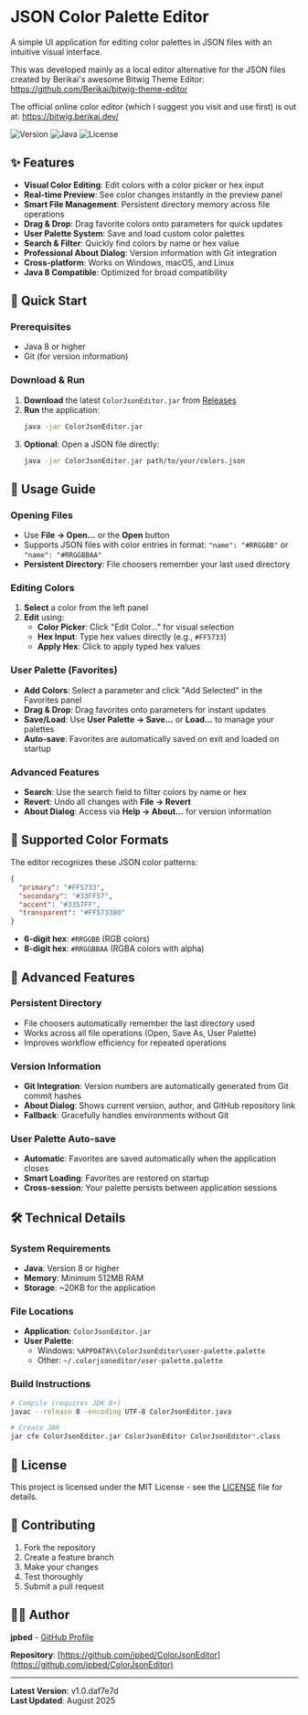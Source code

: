 # JSON Color Palette Editor

A simple UI application for editing color palettes in JSON files with an intuitive visual interface.

This was developed mainly as a local editor alternative for the JSON files created by Berikai's awesome Bitwig Theme Editor:
https://github.com/Berikai/bitwig-theme-editor


The official online color editor (which I suggest you visit and use first) is out at: 
https://bitwig.berikai.dev/


![Version](https://img.shields.io/badge/version-v1.0.daf7e7d-blue)
![Java](https://img.shields.io/badge/Java-8+-orange)
![License](https://img.shields.io/badge/license-MIT-green)

## ✨ Features

- **Visual Color Editing**: Edit colors with a color picker or hex input
- **Real-time Preview**: See color changes instantly in the preview panel
- **Smart File Management**: Persistent directory memory across file operations
- **Drag & Drop**: Drag favorite colors onto parameters for quick updates
- **User Palette System**: Save and load custom color palettes
- **Search & Filter**: Quickly find colors by name or hex value
- **Professional About Dialog**: Version information with Git integration
- **Cross-platform**: Works on Windows, macOS, and Linux
- **Java 8 Compatible**: Optimized for broad compatibility

## 🚀 Quick Start

### Prerequisites
- Java 8 or higher
- Git (for version information)

### Download & Run
1. **Download** the latest `ColorJsonEditor.jar` from [Releases](https://github.com/jpbed/ColorJsonEditor/releases)
2. **Run** the application:
   ```bash
   java -jar ColorJsonEditor.jar
   ```
3. **Optional**: Open a JSON file directly:
   ```bash
   java -jar ColorJsonEditor.jar path/to/your/colors.json
   ```

## 📖 Usage Guide

### Opening Files
- Use **File → Open…** or the **Open** button
- Supports JSON files with color entries in format: `"name": "#RRGGBB"` or `"name": "#RRGGBBAA"`
- **Persistent Directory**: File choosers remember your last used directory

### Editing Colors
1. **Select** a color from the left panel
2. **Edit** using:
   - **Color Picker**: Click "Edit Color…" for visual selection
   - **Hex Input**: Type hex values directly (e.g., `#FF5733`)
   - **Apply Hex**: Click to apply typed hex values

### User Palette (Favorites)
- **Add Colors**: Select a parameter and click "Add Selected" in the Favorites panel
- **Drag & Drop**: Drag favorites onto parameters for instant updates
- **Save/Load**: Use **User Palette → Save…** or **Load…** to manage your palettes
- **Auto-save**: Favorites are automatically saved on exit and loaded on startup

### Advanced Features
- **Search**: Use the search field to filter colors by name or hex
- **Revert**: Undo all changes with **File → Revert**
- **About Dialog**: Access via **Help → About…** for version information

## 🎨 Supported Color Formats

The editor recognizes these JSON color patterns:
```json
{
  "primary": "#FF5733",
  "secondary": "#33FF57",
  "accent": "#3357FF",
  "transparent": "#FF573380"
}
```

- **6-digit hex**: `#RRGGBB` (RGB colors)
- **8-digit hex**: `#RRGGBBAA` (RGBA colors with alpha)

## 🔧 Advanced Features

### Persistent Directory
- File choosers automatically remember the last directory used
- Works across all file operations (Open, Save As, User Palette)
- Improves workflow efficiency for repeated operations

### Version Information
- **Git Integration**: Version numbers are automatically generated from Git commit hashes
- **About Dialog**: Shows current version, author, and GitHub repository link
- **Fallback**: Gracefully handles environments without Git

### User Palette Auto-save
- **Automatic**: Favorites are saved automatically when the application closes
- **Smart Loading**: Favorites are restored on startup
- **Cross-session**: Your palette persists between application sessions

## 🛠 Technical Details

### System Requirements
- **Java**: Version 8 or higher
- **Memory**: Minimum 512MB RAM
- **Storage**: ~20KB for the application

### File Locations
- **Application**: `ColorJsonEditor.jar`
- **User Palette**: 
  - Windows: `%APPDATA%\ColorJsonEditor\user-palette.palette`
  - Other: `~/.colorjsoneditor/user-palette.palette`

### Build Instructions
```bash
# Compile (requires JDK 8+)
javac --release 8 -encoding UTF-8 ColorJsonEditor.java

# Create JAR
jar cfe ColorJsonEditor.jar ColorJsonEditor ColorJsonEditor*.class
```

## 📄 License

This project is licensed under the MIT License - see the [LICENSE](LICENSE) file for details.

## 🤝 Contributing

1. Fork the repository
2. Create a feature branch
3. Make your changes
4. Test thoroughly
5. Submit a pull request

## 👨‍💻 Author

**jpbed** - [GitHub Profile](https://github.com/jpbed)

**Repository**: [https://github.com/jpbed/ColorJsonEditor](https://github.com/jpbed/ColorJsonEditor)

---

**Latest Version**: v1.0.daf7e7d  
**Last Updated**: August 2025

